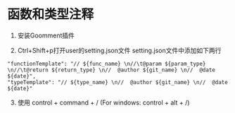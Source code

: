 # 函数和类型注释

1. 安装Goomment插件

2. Ctrl+Shift+p打开user的setting.json文件
setting.json文件中添加如下两行
```
"functionTemplate": "// ${func_name} \n//\t@param ${param_type} \n//\t@return ${return_type} \n//  @author ${git_name} \n//  @date ${date}",
"typeTemplate": "// ${type_name} \n//  @author ${git_name} \n//  @date ${date}"
```

3. 使用
control + command + / (For windows: control + alt + /)